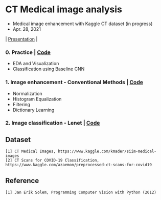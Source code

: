 # CT Medical image analysis
- Medical image enhancement with Kaggle CT dataset (in progress)
- Apr. 28, 2021

| [Presentation](https://github.com/OH-Seoyoung/CT_Medical_image_analysis/blob/master/20210628_Presentation.pdf) |

### 0. Practice | [Code](https://github.com/OH-Seoyoung/CT_Medical_image_analysis/tree/master/Practice)  
- EDA and Visualization
- Classification using Baseline CNN

### 1. Image enhancement - Conventional Methods | [Code](https://github.com/OH-Seoyoung/CT_Medical_image_analysis/blob/master/Image_enhancement/Image_enhancement-conventional_methods.ipynb)  
- Normalization
- Histogram Equalization
- Filtering
- Dictionary Learning

### 2. Image classification - Lenet | [Code](https://github.com/OH-Seoyoung/CT_Medical_image_analysis/tree/master/Lenet)




## Dataset
```
[1] CT Medical Images, https://www.kaggle.com/kmader/siim-medical-images
[2] CT Scans for COVID-19 Classification, https://www.kaggle.com/azaemon/preprocessed-ct-scans-for-covid19
```

## Reference
```
[1] Jan Erik Solem, Programming Computer Vision with Python (2012)
```
